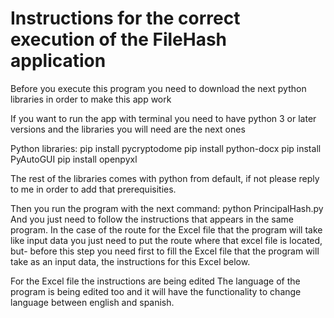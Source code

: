# Instructions for the correct execution of the FileHash application

Before you execute this program you need to download the next python libraries in order to make this app work

If you want to run the app with terminal you need to have python 3 or later versions and the libraries you will need are the next ones

Python libraries:
pip install pycryptodome
pip install python-docx
pip install PyAutoGUI
pip install openpyxl

The rest of the libraries comes with python from default, if not please reply to me in order to add that prerequisities.

Then you run the program with the next command: python PrincipalHash.py
And you just need to follow the instructions that appears in the same program.
In the case of the route for the Excel file that the program will take like input data you just need to put the route where that excel file is located, but-
before this step you need first to fill the Excel file that the program will take as an input data, the instructions for this Excel below.

For the Excel file the instructions are being edited
The language of the program is being edited too and it will have the functionality to change language between english and spanish.